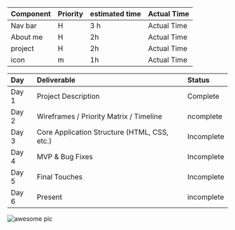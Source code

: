 |Component|Priority|estimated time| Actual Time|
|:--------|:-------|:-------------|:-----------|
|Nav bar |H|3 h| Actual Time|
|About me |H|2h| Actual Time|
|project|H|2h| Actual Time|
|icon|m|1h|Actual Time|

|Day|	Deliverable|Status|
|:--|:-----------|:-----|
|Day 1|	Project Description|	Complete|
|Day 2|	Wireframes / Priority Matrix / Timeline|ncomplete|
|Day 3|	Core Application Structure (HTML, CSS, etc.)	|Incomplete|
|Day 4|MVP & Bug Fixes|	Incomplete|
|Day 5|	Final Touches|	Incomplete|
|Day 6|	Present	|incomplete|





![awesome pic](https://s3.amazonaws.com/assets.mockflow.com/app/wireframepro/company/Cc2441dcd041e4e3b870bb2d2a350f450/projects/MY7K6gHeoob/pages/aacab7f25d68469686be58e7590b08dd/image/aacab7f25d68469686be58e7590b08dd.png?1664494690386)



